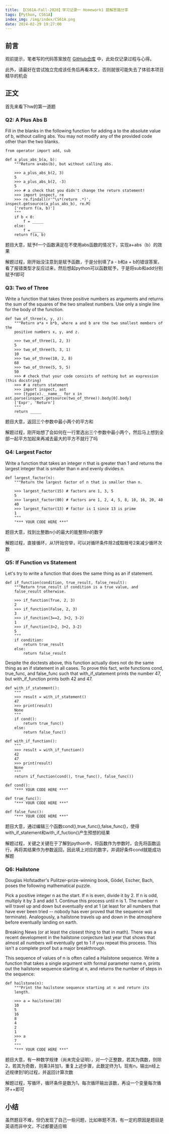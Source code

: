 ```yaml
---
title: 【CS61A-Fall-2020】学习记录一 Homework1 题解思路分享
tags: [Python, CS61A]
index_img: /img/index/CS61A.png
date: 2024-02-29 19:27:00
---
```

## 前言
观前提示，笔者写的代码答案放在 [GitHub仓库](https://github.com/HSLix/CS61A-Fall-2020) 中，此处仅记录过程与心得。

此外，请最好在尝试独立完成该任务后再看本文，否则就很可能失去了体验本项目精华的机会

## 正文
首先来看下hw的第一道题
### Q2: A Plus Abs B
Fill in the blanks in the following function for adding a to the absolute value of b, without calling abs. You may not modify any of the provided code other than the two blanks.
```
from operator import add, sub

def a_plus_abs_b(a, b):
    """Return a+abs(b), but without calling abs.

    >>> a_plus_abs_b(2, 3)
    5
    >>> a_plus_abs_b(2, -3)
    5
    >>> # a check that you didn't change the return statement!
    >>> import inspect, re
    >>> re.findall(r'^\s*(return .*)', inspect.getsource(a_plus_abs_b), re.M)
    ['return f(a, b)']
    """
    if b < 0:
        f = _____
    else:
        f = _____
    return f(a, b)
```
题目大意，赋予f一个函数满足在不使用abs函数的情况下，实现a+abs（b）的效果

解题过程，刚开始没注意到是赋予函数，于是分别填了a - b和a + b的错误答案，看了报错类型才反应过来，然后想起python可以函数赋予，于是将sub和add分别赋予f即可

 

### Q3: Two of Three
Write a function that takes three positive numbers as arguments and returns the sum of the squares of the two smallest numbers. Use only a single line for the body of the function.
```
def two_of_three(x, y, z):
    """Return a*a + b*b, where a and b are the two smallest members of the
    positive numbers x, y, and z.

    >>> two_of_three(1, 2, 3)
    5
    >>> two_of_three(5, 3, 1)
    10
    >>> two_of_three(10, 2, 8)
    68
    >>> two_of_three(5, 5, 5)
    50
    >>> # check that your code consists of nothing but an expression (this docstring)
    >>> # a return statement
    >>> import inspect, ast
    >>> [type(x).__name__ for x in ast.parse(inspect.getsource(two_of_three)).body[0].body]
    ['Expr', 'Return']
    """
    return _____
```
题目大意，返回三个参数中最小两个的平方和

解题过程，刚开始想了会如何在一行里选出三个参数中最小两个，然后马上想到全部一起平方加起来再减去最大的平方不就行了吗

 

### Q4: Largest Factor
Write a function that takes an integer n that is greater than 1 and returns the largest integer that is smaller than n and evenly divides n.
```
def largest_factor(n):
    """Return the largest factor of n that is smaller than n.

    >>> largest_factor(15) # factors are 1, 3, 5
    5
    >>> largest_factor(80) # factors are 1, 2, 4, 5, 8, 10, 16, 20, 40
    40
    >>> largest_factor(13) # factor is 1 since 13 is prime
    1
    """
    "*** YOUR CODE HERE ***"
```
题目大意，找到比整数n小的最大的能整除n的数字

解题过程，直接循环，从1开始穷举，可以对循环条件除2或取根号2来减少循环次数

 

### Q5: If Function vs Statement
Let's try to write a function that does the same thing as an if statement.
```
def if_function(condition, true_result, false_result):
    """Return true_result if condition is a true value, and
    false_result otherwise.

    >>> if_function(True, 2, 3)
    2
    >>> if_function(False, 2, 3)
    3
    >>> if_function(3==2, 3+2, 3-2)
    1
    >>> if_function(3>2, 3+2, 3-2)
    5
    """
    if condition:
        return true_result
    else:
        return false_result
```
Despite the doctests above, this function actually does not do the same thing as an if statement in all cases. To prove this fact, write functions cond, true_func, and false_func such that with_if_statement prints the number 47, but with_if_function prints both 42 and 47.
```
def with_if_statement():
    """
    >>> result = with_if_statement()
    47
    >>> print(result)
    None
    """
    if cond():
        return true_func()
    else:
        return false_func()

def with_if_function():
    """
    >>> result = with_if_function()
    42
    47
    >>> print(result)
    None
    """
    return if_function(cond(), true_func(), false_func())

def cond():
    "*** YOUR CODE HERE ***"

def true_func():
    "*** YOUR CODE HERE ***"

def false_func():
    "*** YOUR CODE HERE ***"
```
题目大意，通过编辑三个函数cond(),true_func(),false_func()，使得with_if_statement和with_if_fuction()产生预想的结果

解题过程，关键之关键在于了解到python中，将函数作为参数时，会先将函数运行，再将其结果作为参数返回，因此填上对应的数字，并调好条件cond就能成功解题

 

### Q6: Hailstone
Douglas Hofstadter's Pulitzer-prize-winning book, Gödel, Escher, Bach, poses the following mathematical puzzle.

Pick a positive integer n as the start.
If n is even, divide it by 2.
If n is odd, multiply it by 3 and add 1.
Continue this process until n is 1.
The number n will travel up and down but eventually end at 1 (at least for all numbers that have ever been tried -- nobody has ever proved that the sequence will terminate). Analogously, a hailstone travels up and down in the atmosphere before eventually landing on earth.

Breaking News (or at least the closest thing to that in math). There was a recent development in the hailstone conjecture last year that shows that almost all numbers will eventually get to 1 if you repeat this process. This isn't a complete proof but a major breakthrough.

This sequence of values of n is often called a Hailstone sequence. Write a function that takes a single argument with formal parameter name n, prints out the hailstone sequence starting at n, and returns the number of steps in the sequence:
```
def hailstone(n):
    """Print the hailstone sequence starting at n and return its
    length.

    >>> a = hailstone(10)
    10
    5
    16
    8
    4
    2
    1
    >>> a
    7
    """
    "*** YOUR CODE HERE ***"
```
题目大意，有一种数学规律（尚未完全证明），对一个正整数，若其为偶数，则除2，若其为奇数，则乘3并加1，重复上述步骤，此数定终为1。现有n，输出n经上述规律到1的过程，并返回计算次数

解题过程，写循环，循环条件是数为1，每次循环输出该数，再设一个变量每次循环++即可

 

## 小结
虽然题目不难，但仍发现了自己一些问题，比如审题不清，有一定的原因是题目是英语而非中文，不过都要适应嘛